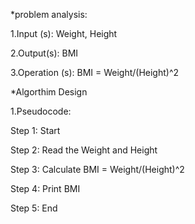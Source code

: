 *problem analysis:

1.Input (s): Weight, Height

2.Output(s): BMI

3.Operation (s): BMI = Weight/(Height)^2

*Algorthim Design

1.Pseudocode:

Step 1: Start

Step 2: Read the Weight and Height

Step 3: Calculate BMI = Weight/(Height)^2

Step 4: Print BMI

Step 5: End
